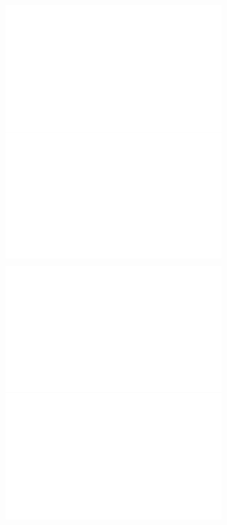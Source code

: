 ![](https://raw.githubusercontent.com/DerJoshua/github-stats/master/generated/overview.svg#gh-dark-mode-only)
![](https://raw.githubusercontent.com/DerJoshua/github-stats/master/generated/overview.svg#gh-light-mode-only)

![](https://raw.githubusercontent.com/DerJoshua/github-stats/master/generated/languages.svg#gh-dark-mode-only)
![](https://raw.githubusercontent.com/DerJoshua/github-stats/master/generated/languages.svg#gh-light-mode-only)
